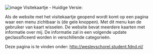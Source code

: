 ![image](https://user-images.githubusercontent.com/112857487/189543149-73bc2e98-29c4-45c8-9faf-0162df73ffbf.png)
Visitekaartje - Huidige Versie:

Als de website met het visitekaartje geopend wordt komt op een pagina waar een menu zichtbaar is (de gele knoppen). Met dit menu kan de gebruiker van kaart wisselen. De website bevat meerdere kaarten met informatie over mij. De informatie zal in een volgende update geclassificeerd worden in verschillende categorieën.

Deze pagina is te vinden onder: http://wesleyschorel.student.fdnd.nl/
